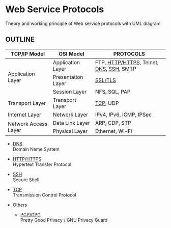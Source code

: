 Web Service Protocols
=====================

Theory and working principle of Web service protocols with UML diagram

OUTLINE
-------

<table>
    <thead>
        <tr>
            <th>TCP/IP Model</th>
            <th>OSI Model</th>
            <th>PROTOCOLS</th>
        </tr>
    </thead>
    <tbody>
        <tr>
            <td rowspan=3>Application Layer</td>
            <td>Application Layer</td>
            <td>FTP, <a href="http">HTTP/HTTPS</a>, Telnet, <a href="dns">DNS</a>, <a href="ssh">SSH</a>, SMTP</td>
        </tr>
        <tr>
            <td>Presentation Layer</td>
            <td><a href="http#https">SSL/TLS</a></td>
        </tr>
        <tr>
            <td>Session Layer</td>
            <td>NFS, SQL, PAP</td>
        </tr>
        <tr>
            <td>Transport Layer</td>
            <td>Transport Layer</td>
            <td><a href="tcp">TCP</a>, UDP</td>
        </tr>
        <tr>
            <td>Internet Layer</td>
            <td>Network Layer</td>
            <td>IPv4, IPv6, ICMP, IPSec</td>
        </tr>
        <tr>
            <td rowspan=2>Network Access Layer</td>
            <td>Data Link Layer</td>
            <td>ARP, CDP, STP</td>
        </tr>
        <tr>
            <td>Physical Layer</td>
            <td>Ethernet, Wi-Fi</td>
        </tr>
    </tbody>
</table>

- [DNS](dns)  
  Domain Name System
  
- [HTTP/HTTPS](http)  
  Hypertext Transfer Protocol
  
- [SSH](ssh)  
  Secure Shell

- [TCP](tcp)  
  Transmission Control Protocol 
  
- Others
  - [PGP/GPG](pgp)  
    Pretty Good Privacy / GNU Privacy Guard  
  

  


